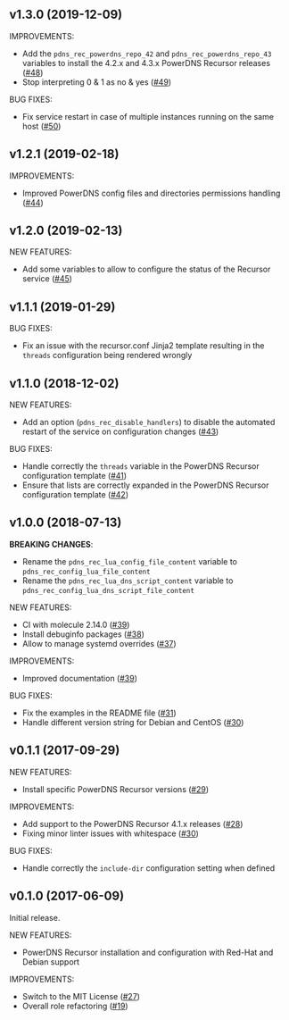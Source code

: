 ## v1.3.0 (2019-12-09)

IMPROVEMENTS:
- Add the `pdns_rec_powerdns_repo_42` and `pdns_rec_powerdns_repo_43` variables to install the 4.2.x and 4.3.x PowerDNS Recursor releases ([\#48](https://github.com/PowerDNS/pdns_recursor-ansible/pull/48))
- Stop interpreting 0 & 1 as no & yes ([\#49](https://github.com/PowerDNS/pdns_recursor-ansible/pull/49))

BUG FIXES:
- Fix service restart in case of multiple instances running on the same host ([\#50](https://github.com/PowerDNS/pdns_recursor-ansible/pull/50))

## v1.2.1 (2019-02-18)

IMPROVEMENTS:
- Improved PowerDNS config files and directories permissions handling ([\#44](https://github.com/PowerDNS/pdns_recursor-ansible/pull/44))

## v1.2.0 (2019-02-13)

NEW FEATURES:
- Add some variables to allow to configure the status of the Recursor service ([\#45](https://github.com/PowerDNS/pdns_recursor-ansible/pull/45))

## v1.1.1 (2019-01-29)

BUG FIXES:
- Fix an issue with the recursor.conf Jinja2 template resulting in the `threads` configuration being rendered wrongly

## v1.1.0 (2018-12-02)

NEW FEATURES:
- Add an option (`pdns_rec_disable_handlers`) to disable the automated restart of the service on configuration changes ([\#43](https://github.com/PowerDNS/pdns_recursor-ansible/pull/43))

BUG FIXES:
- Handle correctly the `threads` variable in the PowerDNS Recursor configuration template ([\#41](https://github.com/PowerDNS/pdns_recursor-ansible/pull/41))
- Ensure that lists are correctly expanded in the PowerDNS Recursor configuration template ([\#42](https://github.com/PowerDNS/pdns_recursor-ansible/pull/42))

## v1.0.0 (2018-07-13)

__BREAKING CHANGES__:
- Rename the `pdns_rec_lua_config_file_content` variable to `pdns_rec_config_lua_file_content`
- Rename the `pdns_rec_lua_dns_script_content` variable to `pdns_rec_config_lua_dns_script_file_content`

NEW FEATURES:
- CI with molecule 2.14.0 ([\#39](https://github.com/PowerDNS/pdns_recursor-ansible/pull/39))
- Install debuginfo packages ([\#38](https://github.com/PowerDNS/pdns_recursor-ansible/pull/38))
- Allow to manage systemd overrides ([\#37](https://github.com/PowerDNS/pdns_recursor-ansible/pull/37))

IMPROVEMENTS:
- Improved documentation ([\#39](https://github.com/PowerDNS/pdns_recursor-ansible/pull/39))

BUG FIXES:
- Fix the examples in the README file ([\#31](https://github.com/PowerDNS/pdns_recursor-ansible/pull/31))
- Handle different version string for Debian and CentOS ([\#30](https://github.com/PowerDNS/pdns_recursor-ansible/pull/30))

## v0.1.1 (2017-09-29)

NEW FEATURES:
- Install specific PowerDNS Recursor versions ([\#29](https://github.com/PowerDNS/pdns_recursor-ansible/pull/29))

IMPROVEMENTS:
- Add support to the PowerDNS Recursor 4.1.x releases ([\#28](https://github.com/PowerDNS/pdns_recursor-ansible/pull/28))
- Fixing minor linter issues with whitespace ([\#30](https://github.com/PowerDNS/pdns_recursor-ansible/pull/30))

BUG FIXES:
- Handle correctly the `include-dir` configuration setting when defined

## v0.1.0 (2017-06-09)

Initial release.

NEW FEATURES:
- PowerDNS Recursor installation and configuration with Red-Hat and Debian support

IMPROVEMENTS:
- Switch to the MIT License ([\#27](https://github.com/PowerDNS/pdns_recursor-ansible/pull/27))
- Overall role refactoring ([\#19](https://github.com/PowerDNS/pdns_recursor-ansible/pull/19))

